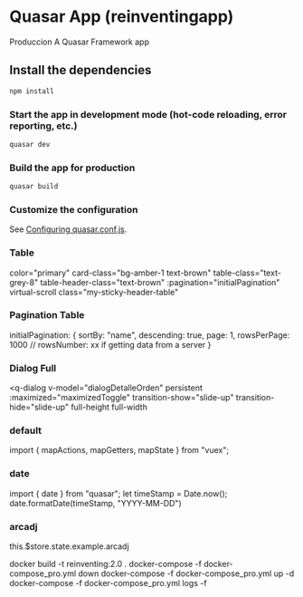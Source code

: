 # Quasar App (reinventingapp)
Produccion
A Quasar Framework app

## Install the dependencies
```bash
npm install
```

### Start the app in development mode (hot-code reloading, error reporting, etc.)
```bash
quasar dev
```


### Build the app for production
```bash
quasar build
```

### Customize the configuration
See [Configuring quasar.conf.js](https://quasar.dev/quasar-cli/quasar-conf-js).


### Table
color="primary"
card-class="bg-amber-1 text-brown"
table-class="text-grey-8"
table-header-class="text-brown"
:pagination="initialPagination"
virtual-scroll
class="my-sticky-header-table"

### Pagination Table
initialPagination: {
        sortBy: "name",
        descending: true,
        page: 1,
        rowsPerPage: 1000
        // rowsNumber: xx if getting data from a server
      }


### Dialog Full
<q-dialog
  v-model="dialogDetalleOrden"
  persistent
  :maximized="maximizedToggle"
  transition-show="slide-up"
  transition-hide="slide-up"
  full-height
  full-width
>
  <DialogGenerarOperacion />
</q-dialog>

<template>
  <div>
    <q-card class="full-height" square>
      <q-bar class="bg-primary text-white">
        Datos Ingreso O/C
        <q-space />
        <q-btn dense flat icon="close" @click="cerrar">
          <q-tooltip content-class="bg-white text-primary">Close</q-tooltip>
        </q-btn>
      </q-bar>
      <q-card-section>
        <DatosdeIngreso />
      </q-card-section>

      <q-separator />

      <q-card-section>
        <!--        {{ get_buscar_operacion.result[0] }}-->
        <!--        <TablaBuscar :info="get_buscar_operacion.result" />-->
        <ArticulosIngresaran />
      </q-card-section>

      <!-- <q-card-actions align="right">
        <q-btn flat label="Decline" color="primary" v-close-popup />
        <q-btn flat label="Accept" color="primary" v-close-popup />
      </q-card-actions> -->
    </q-card>
  </div>
</template>

<script>
import { storagelocal } from "../../../../mixins/mixin";
import { mapActions, mapGetters } from "vuex";
const stringOptions = ["Servicios", "Materiales"];
export default {
  name: "DialogAddServicios",
  mixins: [storagelocal],
  components: {
    DatosdeIngreso: () => import("./DatosdeIngreso"),
    ArticulosIngresaran: () => import("./ArticulosIngresaran")
  },
  computed: {},
  data() {
    return {
      cod_ope: "",
      pla_veh: "",
      fec_ini: "",
      fec_fin: "",
      loadboton: false,
      clienteSelect: null,
      model: null,
      infoMateriales: [],
      infoServicios: [],
      precioUnitario: null,
      cantidad: null,
      maximizedToggle: true,
      tipodebusqueda: null,
      options: [],
      newoptions: [],
      buscarServiciosMateriales: "",
      filter: "",
      initialPagination: {
              sortBy: "name",
              descending: true,
              page: 1,
              rowsPerPage: 1000
            },
      columns1: [
        {
          name: "desc",
          required: true,
          label: "Fecha de Registro",
          align: "left",
          field: row => row.co_operac,
          format: val => `${val}`,
          sortable: true
        },
        {
          name: "co_opeveh",
          align: "center",
          label: "Usuario",
          field: "co_opeveh",
          sortable: true
        },
        { name: "fat", label: "N° Operación", field: "fat", sortable: true },
        { name: "no_tiptra", label: "Cliente", field: "no_tiptra" },
        { name: "no_servic", label: "Estado", field: "no_servic" },
        { name: "no_tipser", label: "Placa", field: "no_tipser" },
        { name: "im_preuni", label: "Marca", field: "im_preuni" },
        { name: "co_plaveh", label: "Modelo", field: "co_plaveh" },
        { name: "acciones", label: "Versión", field: "acciones" },
        { name: "acciones", label: "Año", field: "acciones" },
        { name: "acciones", label: "Color", field: "acciones" },
        { name: "acciones", label: "Chasis", field: "acciones" },
        { name: "acciones", label: "Motor", field: "acciones" },
        { name: "acciones", label: "Acciones", field: "acciones" }
      ],
      data: []
    };
  },
  methods: {
    ...mapActions("operaciones", [
      "call_combo_cliente",
      "call_lista_vehiculo_ingreso",
      "call_nueva_operacion",
      "call_buscar_operacion"
    ]),
    cerrar() {
      this.$store.commit("almacen/dialogIngresoOC", false);
    }
  },
  async created() {
    this.$q.loading.show();

    this.$q.notify({
      message: "Creando"
    });
    console.log("DialogBuscarOperacion.vue");
    this.$q.loading.hide();
  }
};
</script>




### default
import { mapActions, mapGetters, mapState } from "vuex";




### date
import { date } from "quasar";
let timeStamp = Date.now();
date.formatDate(timeStamp, "YYYY-MM-DD")



### arcadj
this.$store.state.example.arcadj

docker build -t reinventing:2.0 .
docker-compose -f docker-compose_pro.yml down
docker-compose -f docker-compose_pro.yml up -d
docker-compose -f docker-compose_pro.yml logs -f
